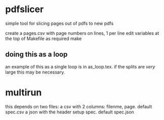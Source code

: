 # pdfslicer
simple tool for slicing pages out of pdfs to new pdfs

create a pages.csv with page numbers on lines, 1 per line
edit variables at the top of Makefile as required
make

## doing this as a loop
an example of this as a single loop is in as_loop.tex. if the splits are _very_ large this may be necessary.

# multirun

this depends on two files:
a csv with 2 columns: filenme, page. default spec.csv
a json with the header setup spec.  default spec.json
